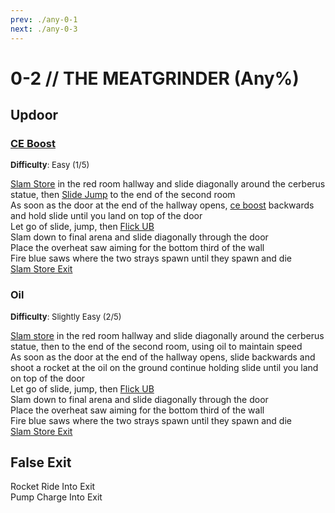 ```yaml
---
prev: ./any-0-1
next: ./any-0-3
---
```


# 0-2 // THE MEATGRINDER (Any%)

## Updoor

### [CE Boost](https://youtu.be/cPsmlkaGRFw)
<font size="2">
    <b>Difficulty</b>: Easy (1/5)
</font>

[Slam Store](/speedrun-tech.md#slam-store) in the red room hallway and slide diagonally around the cerberus statue, then [Slide Jump](/speedrun-tech.md#slide-jump) to the end of the second room<br/>
As soon as the door at the end of the hallway opens, [ce boost](/speedrun-tech.md#ce-boost-core-eject-boost) backwards and hold slide until you land on top of the door<br/>
Let go of slide, jump, then [Flick UB](/speedrun-tech.md#flick-ub) <br/>
Slam down to final arena and slide diagonally through the door <br/>
Place the overheat saw aiming for the bottom third of the wall<br/>
Fire blue saws where the two strays spawn until they spawn and die<br/>
[Slam Store Exit](/speedrun-tech.md#flick-ub)<br/>

### Oil
<font size="2">
    <b>Difficulty</b>: Slightly Easy (2/5)
</font>

[Slam store](/speedrun-tech.md#slam-store) in the red room hallway and slide diagonally around the cerberus statue, then to the end of the second room, using oil to maintain speed<br/>
As soon as the door at the end of the hallway opens, slide backwards and shoot a rocket at the oil on the ground continue holding slide until you land on top of the door<br/>
Let go of slide, jump, then [Flick UB](/speedrun-tech.md#flick-ub) <br/>
Slam down to final arena and slide diagonally through the door <br/>
Place the overheat saw aiming for the bottom third of the wall<br/>
Fire blue saws where the two strays spawn until they spawn and die<br/>
[Slam Store Exit](/speedrun-tech.md#flick-ub)


## False Exit
Rocket Ride Into Exit<br/>
Pump Charge Into Exit